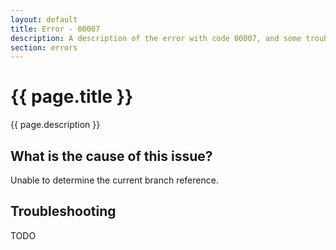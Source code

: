 ```yaml
---
layout: default
title: Error - 00007
description: A description of the error with code 00007, and some trouble shooting steps.
section: errors
---
```


# {{ page.title }}
{{ page.description }}

## What is the cause of this issue?
Unable to determine the current branch reference.

## Troubleshooting
TODO